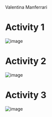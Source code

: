 Valentina Manferrari

# Activity 1
![image](https://user-images.githubusercontent.com/57778780/190696172-ccad93b3-c07c-427c-b967-9be432ccf617.png)
# Activity 2
![image](https://user-images.githubusercontent.com/57778780/190701745-747a2a1f-0e90-492b-85d6-29165ac3a4a9.png)
# Activity 3
![image](https://user-images.githubusercontent.com/57778780/190706456-b1032be3-2eb5-4dfc-85b8-21218189f1b7.png)
